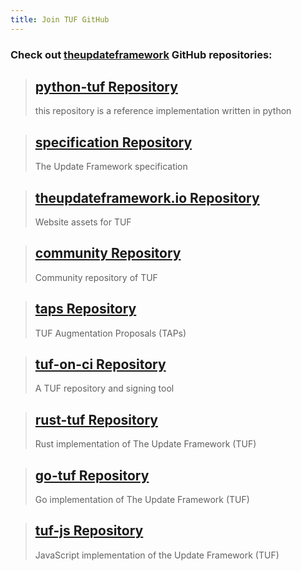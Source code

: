 ```yaml
---
title: Join TUF GitHub
---
```


### Check out [theupdateframework](https://github.com/theupdateframework) GitHub repositories:

> ## [python-tuf Repository](https://github.com/theupdateframework/python-tuf)
> this repository is a reference implementation written in python

> ## [specification Repository](https://github.com/theupdateframework/specification)
> The Update Framework specification

> ## [theupdateframework.io Repository](https://github.com/theupdateframework/theupdateframework.io)
> Website assets for TUF

> ## [community Repository](https://github.com/theupdateframework/community)
> Community repository of TUF

> ## [taps Repository](https://github.com/theupdateframework/taps)
> TUF Augmentation Proposals (TAPs)

> ## [tuf-on-ci Repository](https://github.com/theupdateframework/tuf-on-ci)
> A TUF repository and signing tool

> ## [rust-tuf Repository](https://github.com/theupdateframework/rust-tuf)
> Rust implementation of The Update Framework (TUF)

> ## [go-tuf Repository](https://github.com/theupdateframework/go-tuf)
> Go implementation of The Update Framework (TUF)

> ## [tuf-js Repository](https://github.com/theupdateframework/tuf-js)
> JavaScript implementation of the Update Framework (TUF)
